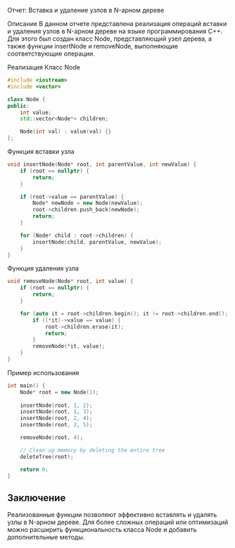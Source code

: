 Отчет: Вставка и удаление узлов в N-арном дереве

Описание
В данном отчете представлена реализация операций вставки и удаления узлов в N-арном дереве на языке программирования C++. Для этого был создан класс Node, представляющий узел дерева, а также функции insertNode и removeNode, выполняющие соответствующие операции.

Реализация
Класс Node

```c++
#include <iostream>
#include <vector>

class Node {
public:
    int value;
    std::vector<Node*> children;

    Node(int val) : value(val) {}
};
```

Функция вставки узла
```c++
void insertNode(Node* root, int parentValue, int newValue) {
    if (root == nullptr) {
        return;
    }

    if (root->value == parentValue) {
        Node* newNode = new Node(newValue);
        root->children.push_back(newNode);
        return;
    }

    for (Node* child : root->children) {
        insertNode(child, parentValue, newValue);
    }
}
```

Функция удаления узла
```c++
void removeNode(Node* root, int value) {
    if (root == nullptr) {
        return;
    }

    for (auto it = root->children.begin(); it != root->children.end(); ++it) {
        if ((*it)->value == value) {
            root->children.erase(it);
            return;
        }
        removeNode(*it, value);
    }
}
```

Пример использования
```c++
int main() {
    Node* root = new Node(1);
    
    insertNode(root, 1, 2);
    insertNode(root, 1, 3);
    insertNode(root, 2, 4);
    insertNode(root, 2, 5);

    removeNode(root, 4);

    // Clean up memory by deleting the entire tree
    deleteTree(root);

    return 0;
}
```


## Заключение
Реализованные функции позволяют эффективно вставлять и удалять узлы в N-арном дереве. Для более сложных операций или оптимизаций можно расширить функциональность класса Node и добавить дополнительные методы.
